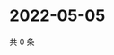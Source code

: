 # 2022-05-05

共 0 条

<!-- BEGIN WEIBO -->
<!-- 最后更新时间 Thu May 05 2022 06:13:14 GMT+0800 (China Standard Time) -->

<!-- END WEIBO -->
